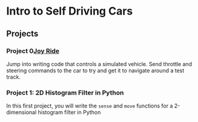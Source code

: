 # Intro to Self Driving Cars

## Projects 

### Project 0[Joy Ride](/Project-0-Joy-Ride)

Jump into writing code that controls a simulated vehicle. Send throttle and steering commands to the
car to try and get it to navigate around a test track.


### Project 1: 2D Histogram Filter in Python
In this first project, you will write the `sense` and `move` functions for a 2-dimensional histogram filter in
Python

